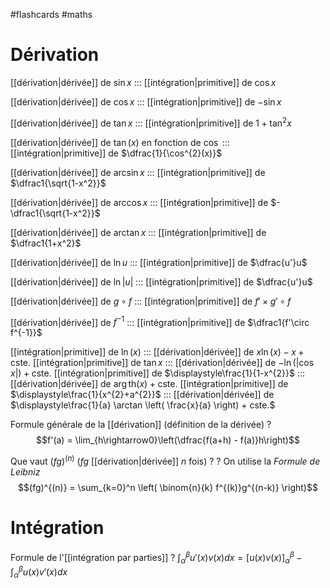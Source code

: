 #flashcards #maths

# Dérivation

[[dérivation|dérivée]] de $\sin x$ ::: [[intégration|primitive]] de $\cos x$ 
<!--SR:!2022-10-05,4,274!2022-10-05,3,255-->
[[dérivation|dérivée]] de $\cos x$ ::: [[intégration|primitive]] de $-\sin x$
<!--SR:!2023-04-20,240,330!2022-10-05,3,255-->
[[dérivation|dérivée]] de $\tan x$ ::: [[intégration|primitive]] de $1 + \tan^2 x$
<!--SR:!2022-10-07,8,192!2022-10-06,4,275-->
[[dérivation|dérivée]] de $\tan(x)$ en fonction de $\cos$ ::: [[intégration|primitive]] de $\dfrac{1}{\cos^{2}(x)}$
<!--SR:!2023-02-21,171,280!2022-10-05,3,255-->
[[dérivation|dérivée]] de $\arcsin x$ ::: [[intégration|primitive]] de $\dfrac1{\sqrt{1-x^2}}$
<!--SR:!2023-03-25,175,252!2022-10-05,3,255-->
[[dérivation|dérivée]] de $\arccos x$ ::: [[intégration|primitive]] de $-\dfrac1{\sqrt{1-x^2}}$
<!--SR:!2022-10-09,10,232!2022-10-08,4,235-->
[[dérivation|dérivée]] de $\arctan x$ ::: [[intégration|primitive]] de $\dfrac1{1+x^2}$
<!--SR:!2022-10-05,1,170!2022-10-05,3,255-->
[[dérivation|dérivée]] de $\ln u$ ::: [[intégration|primitive]] de $\dfrac{u'}u$
<!--SR:!2023-07-20,311,332!2022-10-05,3,255-->
[[dérivation|dérivée]] de $\ln |u|$ ::: [[intégration|primitive]] de $\dfrac{u'}u$
<!--SR:!2023-01-28,158,292!2022-10-05,3,255-->
[[dérivation|dérivée]] de $g\circ f$ ::: [[intégration|primitive]] de $f'\times g'\circ f$
<!--SR:!2023-02-20,166,252!2022-10-06,4,275-->
[[dérivation|dérivée]] de $f^{-1}$ ::: [[intégration|primitive]] de $\dfrac1{f'\circ f^{-1}}$
<!--SR:!2023-03-09,192,312!2022-10-05,3,255-->
[[intégration|primitive]] de $\ln(x)$ ::: [[dérivation|dérivée]] de $x \ln(x) - x + \text{cste.}$
[[intégration|primitive]] de $\tan x$ ::: [[dérivation|dérivée]] de $-\ln(|\cos x|) + \text{cste.}$
[[intégration|primitive]] de $\displaystyle\frac{1}{1-x^{2}}$ ::: [[dérivation|dérivée]] de $\arg \mathrm{th} (x) + \text{cste.}$
[[intégration|primitive]] de $\displaystyle\frac{1}{x^{2}+a^{2}}$ ::: [[dérivation|dérivée]] de $\displaystyle\frac{1}{a} \arctan \left( \frac{x}{a} \right) + cste.$
<!--SR:!2022-10-13,9,256!2022-10-05,3,255-->

Formule générale de la [[dérivation]]
(définition de la dérivée)
?
$$f'(a) = \lim_{h\rightarrow0}\left(\dfrac{f(a+h) - f(a)}h\right)$$
<!--SR:!2023-02-19,153,252-->


Que vaut $(fg)^{(n)}$ ($fg$ [[dérivation|dérivée]] $n$ fois) ?
?
On utilise la _Formule de Leibniz_
$$(fg)^{(n)} = \sum_{k=0}^n \left( \binom{n}{k} f^{(k)}g^{(n-k)} \right)$$
<!--SR:!2022-12-07,123,292-->


# Intégration


Formule de l'[[intégration par parties]]
?
$\displaystyle\int_\alpha^\beta u'(x)v(x)d x = \big[u(x)v(x)\big]_\alpha^\beta - \int_\alpha^\beta u(x)v'(x) d x$
<!--SR:!2023-05-29,272,332-->


